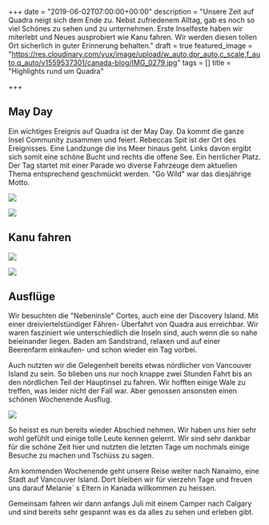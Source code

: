 +++
date = "2019-06-02T07:00:00+00:00"
description = "Unsere Zeit auf Quadra neigt sich dem Ende zu. Nebst zufriedenem Alltag, gab es noch so viel Schönes zu sehen und zu unternehmen. Erste Inselfeste haben wir miterlebt und Neues ausprobiert wie Kanu fahren. Wir werden diesen tollen Ort sicherlich in guter Erinnerung behalten."
draft = true
featured_image = "https://res.cloudinary.com/yux/image/upload/w_auto,dpr_auto,c_scale,f_auto,q_auto/v1559537301/canada-blog/IMG_0279.jpg"
tags = []
title = "Highlights rund um Quadra"

+++
## May Day

Ein wichtiges Ereignis auf Quadra ist der May Day. Da kommt die ganze Insel Community zusammen und feiert. Rebeccas Spit ist der Ort des Ereignisses. Eine Landzunge die ins Meer hinaus geht. Links davon ergibt sich somit eine schöne Bucht und rechts die offene See. Ein herrlicher Platz. Der Tag startet mit einer Parade wo diverse Fahrzeuge dem aktuellen Thema entsprechend geschmückt werden. "Go Wild" war  das diesjährige Motto. 

![](https://res.cloudinary.com/yux/image/upload/w_auto,dpr_auto,c_scale,f_auto,q_auto/v1560228089/canada-blog/IMG_0268.jpg)

![](https://res.cloudinary.com/yux/image/upload/w_auto,dpr_auto,c_scale,f_auto,q_auto/v1560227980/canada-blog/IMG_0277.jpg)

## Kanu fahren

![](https://res.cloudinary.com/yux/image/upload/w_auto,dpr_auto,c_scale,f_auto,q_auto/v1560228216/canada-blog/IMG_0319.jpg)

![](https://res.cloudinary.com/yux/image/upload/w_auto,dpr_auto,c_scale,f_auto,q_auto/v1560228308/canada-blog/IMG_0328.jpg)

## Ausflüge

Wir besuchten die "Nebeninsle" Cortes, auch eine der Discovery Island. Mit einer dreiviertelstündiger Fähren- Überfahrt von Quadra aus erreichbar. Wir waren fasziniert wie unterschiedlich die Inseln sind, auch wenn die so nahe beieinander liegen. Baden am Sandstrand, relaxen und auf einer Beerenfarm einkaufen- und schon wieder ein Tag vorbei.

Auch nutzten wir die Gelegenheit bereits etwas nördlicher von Vancouver Island zu sein. So blieben uns nur noch knappe zwei Stunden Fahrt bis an den nördlichen Teil der Hauptinsel zu fahren. Wir hofften einige Wale zu treffen, was leider nicht der Fall war. Aber genossen ansonsten einen schönen Wochenende Ausflug.

![](https://res.cloudinary.com/yux/image/upload/w_auto,dpr_auto,c_scale,f_auto,q_auto/v1560228803/canada-blog/_DSC7663.jpg)

So heisst es nun bereits wieder Abschied nehmen. Wir haben uns hier sehr wohl gefühlt und einige tolle Leute kennen gelernt. Wir sind sehr dankbar für die schöne Zeit hier und nutzten die letzten Tage um nochmals einige Besuche zu machen und Tschüss zu sagen.

Am kommenden Wochenende geht unsere Reise weiter nach Nanaimo, eine Stadt auf Vancouver Island. Dort bleiben wir für vierzehn Tage und freuen uns darauf Melanie\` s Eltern in Kanada willkommen zu heissen.

Gemeinsam fahren wir dann anfangs Juli mit einem Camper nach Calgary und sind bereits sehr gespannt was es da alles zu sehen und erleben gibt.